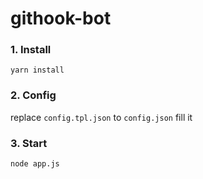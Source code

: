 # githook-bot

### 1. Install

```
yarn install
```

### 2. Config

replace `config.tpl.json` to `config.json`
fill it

### 3. Start

```
node app.js
```
